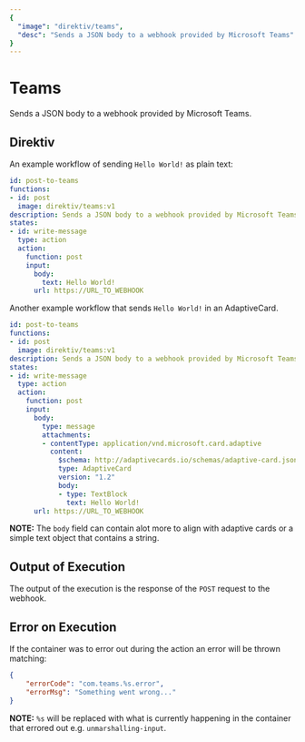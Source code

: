 ```yaml
---
{
  "image": "direktiv/teams",
  "desc": "Sends a JSON body to a webhook provided by Microsoft Teams"
}
---
```


# Teams

Sends a JSON body to a webhook provided by Microsoft Teams.

## Direktiv

An example workflow of sending `Hello World!` as plain text:

```yaml
id: post-to-teams
functions:
- id: post
  image: direktiv/teams:v1
description: Sends a JSON body to a webhook provided by Microsoft Teams.
states:
- id: write-message
  type: action
  action:
    function: post
    input:
      body:
        text: Hello World!
      url: https://URL_TO_WEBHOOK
```

Another example workflow that sends `Hello World!` in an AdaptiveCard.

```yaml
id: post-to-teams
functions:
- id: post
  image: direktiv/teams:v1
description: Sends a JSON body to a webhook provided by Microsoft Teams.
states:
- id: write-message
  type: action
  action:
    function: post
    input:
      body:
        type: message
        attachments:
        - contentType: application/vnd.microsoft.card.adaptive
          content:
            $schema: http://adaptivecards.io/schemas/adaptive-card.json
            type: AdaptiveCard
            version: "1.2"
            body:
            - type: TextBlock
              text: Hello World!
      url: https://URL_TO_WEBHOOK
```


**NOTE:** The `body` field can contain alot more to align with adaptive cards or a simple text object that contains a string.

## Output of Execution

The output of the execution is the response of the `POST` request to the webhook.

## Error on Execution

If the container was to error out during the action an error will be thrown matching:

```json
{
    "errorCode": "com.teams.%s.error",
    "errorMsg": "Something went wrong..."
}
```

**NOTE:** `%s` will be replaced with what is currently happening in the container that errored out e.g. `unmarshalling-input`.